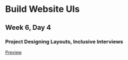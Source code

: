 # Build Website UIs

## Week 6, Day 4

### Project Designing Layouts, Inclusive Interviews

[Preview](http://htmlpreview.github.io/?https://github.com/rasenderhase/codecademy/blob/master/inclusive-interview-starting-code/index.html)
